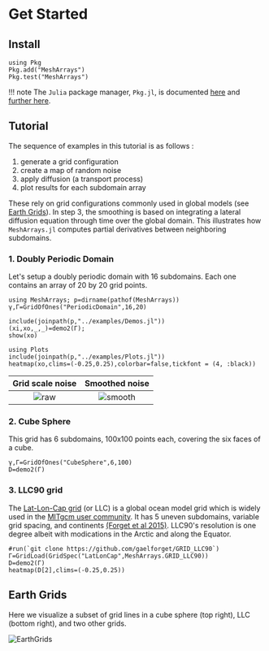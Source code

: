 # Get Started

## Install

```
using Pkg
Pkg.add("MeshArrays")
Pkg.test("MeshArrays")
```

!!! note
    The `Julia` package manager, `Pkg.jl`, is documented [here](https://docs.julialang.org/en/v1/) and [further here](https://julialang.github.io/Pkg.jl/v1/).

## Tutorial

The sequence of examples in this tutorial is as follows :

1. generate a grid configuration
1. create a map of random noise
1. apply diffusion (a transport process)
1. plot results for each subdomain array

These rely on grid configurations commonly used in global models (see [Earth Grids](@ref)). In step 3, the smoothing is based on integrating a lateral diffusion equation through time over the global domain. This illustrates how `MeshArrays.jl` computes partial derivatives between neighboring subdomains. 

### 1. Doubly Periodic Domain

Let's setup a doubly periodic domain with 16 subdomains. Each one contains an array of 20 by 20 grid points.

```
using MeshArrays; p=dirname(pathof(MeshArrays))
γ,Γ=GridOfOnes("PeriodicDomain",16,20)

include(joinpath(p,"../examples/Demos.jl"))
(xi,xo,_,_)=demo2(Γ);
show(xo)

using Plots
include(joinpath(p,"../examples/Plots.jl"))
heatmap(xo,clims=(-0.25,0.25),colorbar=false,tickfont = (4, :black))
```

Grid scale noise           |  Smoothed noise
:------------------------------:|:---------------------------------:
![raw](https://user-images.githubusercontent.com/20276764/118325229-2d883d80-b4d1-11eb-953b-ddbb11bcfe1b.png)  |  ![smooth](https://user-images.githubusercontent.com/20276764/118325093-f31ea080-b4d0-11eb-8c6e-8cd0cc2cc255.png)

### 2. Cube Sphere

This grid has 6 subdomains, 100x100 points each, covering the six faces of a cube.

```
γ,Γ=GridOfOnes("CubeSphere",6,100)
D=demo2(Γ)
```

### 3. LLC90 grid

The [Lat-Lon-Cap grid](http://www.geosci-model-dev.net/8/3071/2015/) (or LLC) is a global ocean model grid which is widely used in the [MITgcm user community](https://mitgcm.readthedocs.io/en/latest/). It has 5 uneven subdomains, variable grid spacing, and continents [(Forget et al 2015)](http://www.geosci-model-dev.net/8/3071/2015/). LLC90's resolution is one degree albeit with modications in the Arctic and along the Equator.

```
#run(`git clone https://github.com/gaelforget/GRID_LLC90`)
Γ=GridLoad(GridSpec("LatLonCap",MeshArrays.GRID_LLC90))
D=demo2(Γ)
heatmap(D[2],clims=(-0.25,0.25))
```

## Earth Grids

Here we visualize a subset of grid lines in a cube sphere (top right), LLC (bottom right), and two other grids.

![EarthGrids](https://raw.githubusercontent.com/gaelforget/MeshArrays.jl/master/docs/images/sphere_all.png)


